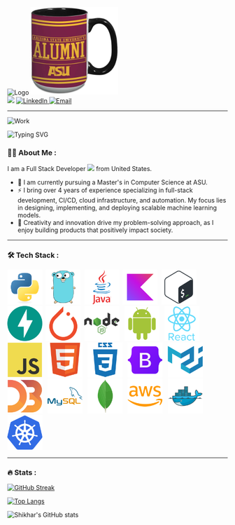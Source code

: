 <div style="display: inline-block;">
  <img class="center" alt="Logo" src="https://scalebranding.com/wp-content/uploads/2021/07/db-fem-page001.jpg" width="230" height="200" />
  <img class="center" src="assets/ASU alum.jpg" width="200" height="200" />

</div>

<br/>

<div id="badges">
   <a href="https://visitorbadge.io/status?path=https%3A%2F%2Fgithub.com%2Fdsbhalla"><img src="https://api.visitorbadge.io/api/visitors?path=https%3A%2F%2Fgithub.com%2Fdsbhalla&label=VISITORS&countColor=%23263759" /></a>
	<a href="https://www.linkedin.com/in/daljitsinghbhalla/" target="_blank">
		<img alt="LinkedIn" src="https://img.shields.io/badge/LinkedIn-0077B5?style=for-the-badge&logo=linkedin&logoColor=white" />
	</a>
	<a href="mailto:dbhalla@asu.edu">
		<img alt="Email" src="https://img.shields.io/badge/Gmail-D14836?style=for-the-badge&logo=gmail&logoColor=white"/>
	</a>
<!-- <a href="https://shikhar97.github.io/" target="_blank">
	<img height="100%" alt="Portfolio" src="https://img.shields.io/badge/portfolio-black?style=for-the-badge&logo=About.me&logoColor=white"/> -->
</a>
</div>

<hr/>
<p>
  <img src="https://media.giphy.com/media/v1.Y2lkPTc5MGI3NjExcnN5cGc1MHRyODFzYW1zbmVrdGc3M2M3bDVzOHF6N2I3azF3c29jeSZlcD12MV9pbnRlcm5hbF9naWZfYnlfaWQmY3Q9Zw/Bs7JVM14t6ABSSgiAW/giphy.gif" width="220" height="200" alt="Work"/>
</p>

<p>
<img src="https://readme-typing-svg.herokuapp.com?font=JetBrains+Mono&pause=1000&color=8B0000&background=FFC800&random=false&width=300&lines=Hi+there!++%F0%9F%91%8B++;I+am+Daljit+Singh+Bhalla.;CS+Grad+%7C+ASU+Alumni;+Software+Engineer" alt="Typing SVG" />
</p>


### :man_technologist: About Me :
I am a Full Stack Developer <img src="https://media.giphy.com/media/WUlplcMpOCEmTGBtBW/giphy.gif" width="30"> from United States.

- :telescope: I am currently pursuing a Master's in Computer Science at ASU.
- :zap: I bring over 4 years of experience specializing in full-stack development, CI/CD, cloud infrastructure, and automation. My focus lies in designing, implementing, and deploying scalable machine learning models.
- :seedling: Creativity and innovation drive my problem-solving approach, as I enjoy building products that positively impact society.

---

### :hammer_and_wrench: Tech Stack :

<div>
  <img src="https://github.com/devicons/devicon/blob/master/icons/python/python-original.svg" title="Python" alt="Python" width="80" height="80"/>&nbsp;
  <img src="https://github.com/devicons/devicon/blob/master/icons/go/go-original.svg" title="Go" alt="Go" width="80" height="80"/>&nbsp;
  <img src="https://github.com/devicons/devicon/blob/master/icons/java/java-original-wordmark.svg" title="Java" alt="Java" width="80" height="80"/>&nbsp;
  <img src="https://github.com/devicons/devicon/blob/master/icons/kotlin/kotlin-original.svg" title="Kotlin" alt="Kotlin" width="80" height="80"/>&nbsp;
  <img src="https://github.com/devicons/devicon/blob/master/icons/bash/bash-original.svg" title="Bash" alt="Bash" width="80" height="80"/>&nbsp;
<img src="https://github.com/devicons/devicon/blob/master/icons/fastapi/fastapi-original.svg" title="FASTApi" alt="FASTApi" width="80" height="80"/>&nbsp;
<img src="https://github.com/devicons/devicon/blob/master/icons/pytorch/pytorch-original.svg" title="Pytorch" alt="Pytorch" width="80" height="80"/>&nbsp;



<img src="https://github.com/devicons/devicon/blob/master/icons/nodejs/nodejs-original-wordmark.svg" title="NodeJS" alt="NodeJS" width="80" height="80"/>
&nbsp;
<img src="https://github.com/devicons/devicon/blob/master/icons/android/android-original.svg" title="Next.js" alt="Next.js" width="80" height="80"/>
&nbsp;
<img src="https://github.com/devicons/devicon/blob/master/icons/react/react-original-wordmark.svg" title="React.js" alt="React.js" width="80" height="80"/>
&nbsp;
<img src="https://github.com/devicons/devicon/blob/master/icons/javascript/javascript-original.svg" title="JavaScript" alt="JavaScript" width="80" height="80"/>
&nbsp;
<img src="https://github.com/devicons/devicon/blob/master/icons/html5/html5-original.svg" title="HTML5" alt="HTML5" width="80" height="80"/>
&nbsp;
<img src="https://github.com/devicons/devicon/blob/master/icons/css3/css3-plain-wordmark.svg"  title="CSS3" alt="CSS3" width="80" height="80"/>
&nbsp;
<img src="https://github.com/devicons/devicon/blob/master/icons/bootstrap/bootstrap-original.svg" title="Bootstrap" alt="Bootstrap" width="80" height="80"/>
&nbsp;
<img src="https://github.com/devicons/devicon/blob/master/icons/materialui/materialui-original.svg" title="Material UI" alt="Material UI" width="80" height="80"/>
&nbsp;
<img src="https://github.com/devicons/devicon/blob/master/icons/d3js/d3js-original.svg" title="D3.js" alt="D3.js" width="80" height="80"/>
&nbsp;

<img src="https://github.com/devicons/devicon/blob/master/icons/mysql/mysql-original-wordmark.svg" title="MySQL"  alt="MySQL" width="80" height="80"/>
&nbsp;
<img src="https://github.com/devicons/devicon/blob/master/icons/mongodb/mongodb-original.svg" title="MongoDB"  alt="MongoDB" width="80" height="80"/>
&nbsp;
<img src="https://github.com/devicons/devicon/blob/master/icons/amazonwebservices/amazonwebservices-plain-wordmark.svg" title="AWS" alt="AWS" width="80" height="80"/>
&nbsp;
<img src="https://github.com/devicons/devicon/blob/master/icons/docker/docker-original.svg" title="Docker" alt="Docker" width="80" height="80"/>
&nbsp;
<img src="https://github.com/devicons/devicon/blob/master/icons/kubernetes/kubernetes-original.svg" title="K8s" alt="K8s" width="80" height="80"/>
&nbsp;
</div>

---
### :fire: Stats :

[![GitHub Streak](https://github-readme-streak-stats-salesp07.vercel.app?user=Shikhar97&theme=tokyonight&hide_border=true)](https://git.io/streak-stats)

[![Top Langs](https://github-readme-stats.vercel.app/api/top-langs/?username=Shikhar97&layout=compact&theme=tokyonight)](https://github.com/anuraghazra/github-readme-stats)

![Shikhar's GitHub stats](https://github-readme-stats.vercel.app/api?username=Shikhar97&show_icons=true&theme=tokyonight)
